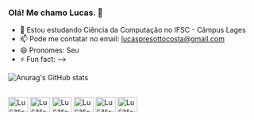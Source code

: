 ### Olá! Me chamo Lucas. 👋
- 🌱 Estou estudando Ciência da Computação no IFSC - Câmpus Lages
- 📫 Pode me contatar no email: lucaspresottocosta@gmail.com
- 😄 Pronomes: Seu
- ⚡ Fun fact: 
-->

  
![Anurag's GitHub stats](https://github-readme-stats.vercel.app/api?username=LucasPresotto&show_icons=true&hide=contribs&cache_seconds=86400&theme=ocean_dark)

<div style="display: inline_block"><br>
  <img align="center" alt="Lucas-HTML" height="30" width=40" src="https://cdn.jsdelivr.net/gh/devicons/devicon@latest/icons/html5/html5-original.svg">
  <img align="center" alt="Lucas-CSS" height="30" width=40" src="https://cdn.jsdelivr.net/gh/devicons/devicon@latest/icons/css3/css3-original.svg">
  <img align="center" alt="Lucas-JS" height="30" width=40" src="https://cdn.jsdelivr.net/gh/devicons/devicon@latest/icons/javascript/javascript-original.svg">
  <img align="center" alt="Lucas-Java" height="30" width=40" src="https://cdn.jsdelivr.net/gh/devicons/devicon@latest/icons/java/java-original.svg">
  <img align="center" alt="Lucas-C#" height="30" width=40" src="https://cdn.jsdelivr.net/gh/devicons/devicon@latest/icons/csharp/csharp-original.svg">
  <img align="center" alt="Lucas-MySQL" height="30" width=40" src="https://cdn.jsdelivr.net/gh/devicons/devicon@latest/icons/mysql/mysql-original.svg">
</div>
